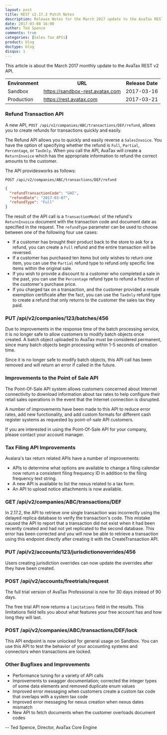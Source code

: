 ```yaml
---
layout: post
title: REST v2.17.3 Patch Notes
description: Release Notes for the March 2017 update to the AvaTax REST v2 API.
date: 2017-03-08 16:00
author: Ted Spence
comments: true
categories: [Sales Tax APIs]
product: blog
doctype: blog
disqus: 1
---
```


This article is about the March 2017 monthly update to the AvaTax REST v2 API.

<table class="styled-table">
	<tr>
		<th>Environment</th>
		<th>URL</th>
		<th>Release Date</th>
	</tr>
	<tr>
		<td>Sandbox</td>
        <td><a href="https://sandbox-rest.avatax.com">https://sandbox-rest.avatax.com</a></td>
		<td>2017-03-16</td>
	</tr>
	<tr>
		<td>Production</td>
        <td><a href="https://rest.avatax.com">https://rest.avatax.com</a></td>
		<td>2017-03-21</td>
	</tr>
</table>

<h3>Refund Transaction API</h3>

A new API, `POST /api/v2/companies/ABC/transactions/DEF/refund`, allows you to create refunds for transactions quickly and easily.

The Refund API allows you to quickly and easily reverse a `SalesInvoice`.  You have the option of specifying whether the refund is `Full`, `Partial`, `Percentage`, or `TaxOnly`.  When you call the API, AvaTax will create a `ReturnInvoice` which has the appropriate information to refund the correct amounts to the customer.

The API providesworks as follows:

`POST /api/v2/companies/ABC/transactions/DEF/refund`

```json
{
  "refundTransactionCode": "GHI",
  "refundDate": "2017-03-07",
  "refundType": "Full"
}
```

The result of the API call is a `TransactionModel` of the refund's `ReturnInvoice` document with the transaction code and document date as specified in the request.  The `refundType` parameter can be used to choose between one of the following four use cases:

<ul class="normal">
    <li>If a customer has brought their product back to the store to ask for a refund, you can create a <code class="highlight-rouge">Full</code> refund and the entire transaction will be reversed.</li>
    <li>If a customer has purchased ten items but only wishes to return one item, you can use the <code class="highlight-rouge">Partial</code> refund type to refund only specific line items within the original sale.</li>
    <li>If you wish to provide a discount to a customer who completed a sale in the past, you can use the <code class="highlight-rouge">Percentage</code> refund type to refund a fraction of the customer's purchase price.</li>
    <li>If you charged tax on a transaction, and the customer provided a resale exemption certificate after the fact, you can use the <code class="highlight-rouge">TaxOnly</code> refund type to create a refund that only returns to the customer the sales tax they paid.</li>
</ul>

<h3>PUT /api/v2/companies/123/batches/456</h3>

Due to improvements in the response time of the batch processing service, it is no longer safe to allow customers to modify batch objects once created.  A batch object uploaded to AvaTax must be considered permanent, since many batch objects begin processing within 1-5 seconds of creation time.  

Since it is no longer safe to modify batch objects, this API call has been removed and will return an error if called in the future.

<h3>Improvements to the Point of Sale API</h3>

The Point-Of-Sale API system allows customers concerned about Internet connectivity to download information about tax rates to help configure their retail sales operations in the event that the Internet connection is disrupted.

A number of improvements have been made to this API to reduce error rates, add new functionality, and add custom formats for different cash register systems as requested by point-of-sale API customers.

If you are interested in using the Point-Of-Sale API for your company, please contact your account manager.

<h3>Tax Filing API Improvements</h3>

Avalara's tax return related APIs have a number of improvements:

<ul class="normal">
    <li>APIs to determine what options are available to change a filing calendar now return a consistent filing frequency ID in addition to the filing frequency text string.</li>
    <li>A new API is available to list the nexus related to a tax form.</li>
    <li>An API to upload notice attachments is now available.</li>
</ul>

<h3>GET /api/v2/companies/ABC/transactions/DEF</h3>

In 2.17.2, the API to retrieve one single transaction was incorrectly using the delayed replica database to verify the transaction's code.  This mistake caused the API to report that a transaction did not exist when it had been recently created and had not yet replicated to the second database.  This error has been corrected and you will now be able to retrieve a transaction using this endpoint directly after creating it with the CreateTransaction API.

<h3>PUT /api/v2/accounts/123/jurisdictionoverrides/456</h3>

Users creating jurisdiction overrides can now update the overrides after they have been created.

<h3>POST /api/v2/accounts/freetrials/request</h3>

The full trial version of AvaTax Professional is now for 30 days instead of 90 days.

The free trial API now returns a `limitations` field in the results.  This limitations field tells you about what features your free account has and how long they will last.

<h3>POST /api/v2/companies/ABC/transactions/DEF/lock</h3>

This API endpoint is now unlocked for general usage on Sandbox.  You can use this API to test the behavior of your accounting systems and connectors when transactions are locked.

<h3>Other Bugfixes and Improvements</h3>

<ul class="normal">
    <li>Performance tuning for a variety of API calls</li>
    <li>Improvements to swagger documentation; corrected the integer types of some data elements and removed duplicate enum values</li>
    <li>Improved error messaging when customers create a custom tax code that overlaps with a system tax code</li>
    <li>Improved error messaging for nexus creation when nexus dates mismatch</li>
    <li>New API to fetch documents when the customer overloads document codes</li>
</ul>

-- Ted Spence, Director, AvaTax Core Engine